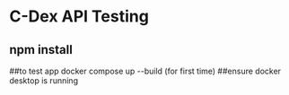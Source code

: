 # C-Dex API Testing
## npm install
##to test app docker compose up --build (for first time)
##ensure docker desktop is running
